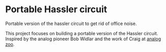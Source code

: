 Portable Hassler circuit
========================

Portable version of the hassler circuit to get rid of office noise.

This project focuses on building a portable version of the Hassler circuit.
Inspired by the analog pioneer Bob Widlar and the work of Craig at [analog zoo](http://www.analogzoo.com/2015/01/building-the-widlar-hassler).

